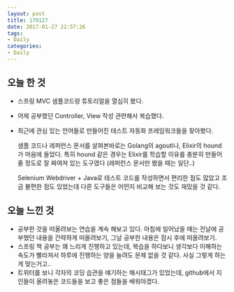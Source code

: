 ```yaml
---
layout: post
title: 170127
date: 2017-01-27 22:57:26
tags:
- Daily
categories:
- Daily
---
```


## 오늘 한 것

* 스프링 MVC 샘플코드랑 튜토리얼을 열심히 봤다.

* 어제 공부했던 Controller, View 작성 관련해서 복습했다.

* 최근에 관심 있는 언어들로 만들어진 테스트 자동화 프레임워크들을 찾아봤다.

  샘플 코드나 레퍼런스 문서를 살펴본바로는 Golang의 agouti나, Elixir의 hound가 마음에 들었다. 특히 hound 같은 경우는 Elixir를 학습할 이유를 충분히 만들어줄 정도로 잘 짜여져 있는 도구였다 (레퍼런스 문서만 봤을 때는 일단..)

  Selenium Webdriver + Java로 테스트 코드를 작성하면서 편리한 점도 많았고 조금 불편한 점도 있었는데 다른 도구들은 어떤지 비교해 보는 것도 재밌을 것 같다.

## 오늘 느낀 것

* 공부한 것을 떠올려보는 연습을 계속 해보고 있다. 아침에 일어났을 때는 전날에 공부했던 내용을 간략하게 떠올려보기, 그날 공부한 내용은 잠시 후에 떠올려보기.
* 스프링 책 공부는 꽤 느리게 진행하고 있는데, 복습을 하다보니 생각보다 이해하는 속도가 빨라져서 하루에 진행하는 양을 늘려도 문제 없을 것 같다. 사실 그렇게 하는게 맞는거고..
* 트위터를 보니 각자의 코딩 습관을 얘기하는 해시태그가 있었는데, github에서 지인들이 올려놓은 코드들을 보고 좋은 점들을 배워야겠다.


